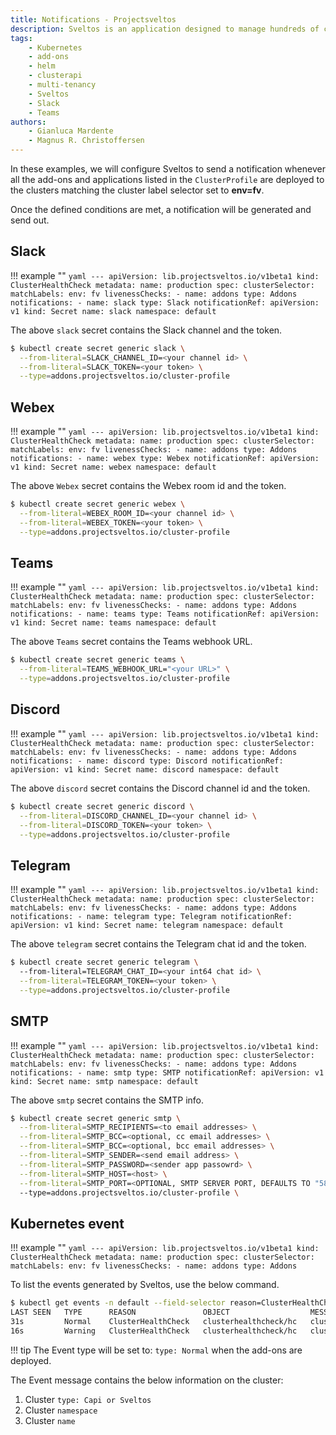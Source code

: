 ```yaml
---
title: Notifications - Projectsveltos
description: Sveltos is an application designed to manage hundreds of clusters by providing declarative APIs to deploy Kubernetes add-ons across multiple clusters.
tags:
    - Kubernetes
    - add-ons
    - helm
    - clusterapi
    - multi-tenancy
    - Sveltos
    - Slack
    - Teams
authors:
    - Gianluca Mardente
    - Magnus R. Christoffersen
---
```


In these examples, we will configure Sveltos to send a notification whenever all the add-ons and applications listed in the `ClusterProfile` are deployed to the clusters matching the cluster label selector set to **env=fv**.

Once the defined conditions are met, a notification will be generated and send out.

## Slack

!!! example ""
    ```yaml
    ---
    apiVersion: lib.projectsveltos.io/v1beta1
    kind: ClusterHealthCheck
    metadata:
      name: production
    spec:
      clusterSelector:
        matchLabels:
          env: fv
      livenessChecks:
      - name: addons
        type: Addons
      notifications:
      - name: slack
        type: Slack
        notificationRef:
          apiVersion: v1
          kind: Secret
          name: slack
          namespace: default
    ```

The above `slack` secret contains the Slack channel and the token.

  ```bash
  $ kubectl create secret generic slack \
    --from-literal=SLACK_CHANNEL_ID=<your channel id> \
    --from-literal=SLACK_TOKEN=<your token> \
    --type=addons.projectsveltos.io/cluster-profile
  ```

## Webex

!!! example ""
    ```yaml
    ---
    apiVersion: lib.projectsveltos.io/v1beta1
    kind: ClusterHealthCheck
    metadata:
      name: production
    spec:
      clusterSelector:
        matchLabels:
          env: fv
      livenessChecks:
      - name: addons
        type: Addons
      notifications:
      - name: webex
        type: Webex
        notificationRef:
          apiVersion: v1
          kind: Secret
          name: webex
          namespace: default
    ```

The above `Webex` secret contains the Webex room id and the token.

  ```bash
  $ kubectl create secret generic webex \
    --from-literal=WEBEX_ROOM_ID=<your channel id> \
    --from-literal=WEBEX_TOKEN=<your token> \
    --type=addons.projectsveltos.io/cluster-profile
  ```

## Teams

!!! example ""
    ```yaml
    ---
    apiVersion: lib.projectsveltos.io/v1beta1
    kind: ClusterHealthCheck
    metadata:
      name: production
    spec:
      clusterSelector:
        matchLabels:
          env: fv
      livenessChecks:
      - name: addons
        type: Addons
      notifications:
      - name: teams
        type: Teams
        notificationRef:
          apiVersion: v1
          kind: Secret
          name: teams
          namespace: default
    ```

The above `Teams` secret contains the Teams webhook URL.

  ```bash
  $ kubectl create secret generic teams \
    --from-literal=TEAMS_WEBHOOK_URL="<your URL>" \
    --type=addons.projectsveltos.io/cluster-profile
  ```

## Discord

!!! example ""
    ```yaml
    ---
    apiVersion: lib.projectsveltos.io/v1beta1
    kind: ClusterHealthCheck
    metadata:
      name: production
    spec:
      clusterSelector:
        matchLabels:
          env: fv
      livenessChecks:
      - name: addons
        type: Addons
      notifications:
      - name: discord
        type: Discord
        notificationRef:
          apiVersion: v1
          kind: Secret
          name: discord
          namespace: default
    ```

The above `discord` secret contains the Discord channel id and the token.

  ```bash
  $ kubectl create secret generic discord \
    --from-literal=DISCORD_CHANNEL_ID=<your channel id> \
    --from-literal=DISCORD_TOKEN=<your token> \
    --type=addons.projectsveltos.io/cluster-profile
  ```

## Telegram

!!! example ""
    ```yaml
    ---
    apiVersion: lib.projectsveltos.io/v1beta1
    kind: ClusterHealthCheck
    metadata:
      name: production
    spec:
      clusterSelector:
        matchLabels:
          env: fv
      livenessChecks:
      - name: addons
        type: Addons
      notifications:
      - name: telegram
        type: Telegram
        notificationRef:
          apiVersion: v1
          kind: Secret
          name: telegram
          namespace: default
    ```

The above `telegram` secret contains the Telegram chat id and the token.

  ```bash
  $ kubectl create secret generic telegram \                                               
    --from-literal=TELEGRAM_CHAT_ID=<your int64 chat id> \
    --from-literal=TELEGRAM_TOKEN=<your token> \
    --type=addons.projectsveltos.io/cluster-profile
  ```

## SMTP

!!! example ""
    ```yaml
    ---
    apiVersion: lib.projectsveltos.io/v1beta1
    kind: ClusterHealthCheck
    metadata:
      name: production
    spec:
      clusterSelector:
        matchLabels:
          env: fv
      livenessChecks:
      - name: addons
        type: Addons
      notifications:
      - name: smtp
        type: SMTP
        notificationRef:
          apiVersion: v1
          kind: Secret
          name: smtp
          namespace: default
    ```

The above `smtp` secret contains the SMTP info.

  ```bash
  $ kubectl create secret generic smtp \
    --from-literal=SMTP_RECIPIENTS=<to email addresses> \
    --from-literal=SMTP_BCC=<optional, cc email addresses> \
    --from-literal=SMTP_BCC=<optional, bcc email addresses> \
    --from-literal=SMTP_SENDER=<send email address> \
    --from-literal=SMTP_PASSWORD=<sender app passowrd> \
    --from-literal=SMTP_HOST=<host> \
    --from-literal=SMTP_PORT=<OPTIONAL, SMTP SERVER PORT, DEFAULTS TO "587">
    --type=addons.projectsveltos.io/cluster-profile \
  ```

## Kubernetes event

!!! example ""
    ```yaml
    ---
    apiVersion: lib.projectsveltos.io/v1beta1
    kind: ClusterHealthCheck
    metadata:
      name: production
    spec:
      clusterSelector:
        matchLabels:
          env: fv
      livenessChecks:
      - name: addons
        type: Addons
    ```

To list the events generated by Sveltos, use the below command.

```bash
$ kubectl get events -n default --field-selector reason=ClusterHealthCheck
LAST SEEN   TYPE      REASON               OBJECT                  MESSAGE
31s         Normal    ClusterHealthCheck   clusterhealthcheck/hc   cluster Capi:default/sveltos-management-workload...
16s         Warning   ClusterHealthCheck   clusterhealthcheck/hc   cluster Capi:default/sveltos-management-workload...
```

!!! tip
    The Event type will be set to: `type: Normal` when the add-ons are deployed.


The Event message contains the below information on the cluster:
  1. Cluster `type: Capi or Sveltos`
  1. Cluster `namespace`
  1. Cluster `name`
